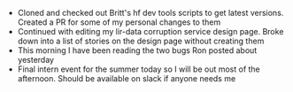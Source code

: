 - Cloned and checked out Britt's hf dev tools scripts to get latest versions. Created a PR for some of my personal changes to them
- Continued with editing my lir-data corruption service design page. Broke down into a list of stories on the design page without creating them
- This morning I have been reading the two bugs Ron posted about yesterday
- Final intern event for the summer today so I will be out most of the afternoon. Should be available on slack if anyone needs me